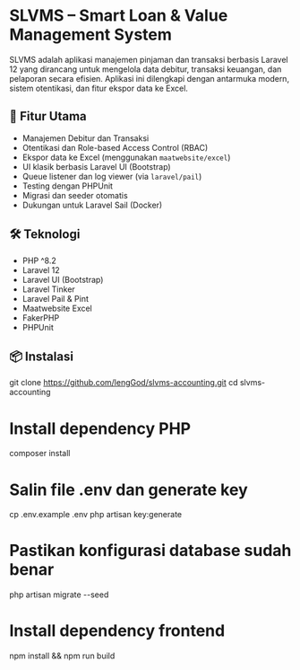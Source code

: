 # SLVMS – Smart Loan & Value Management System

SLVMS adalah aplikasi manajemen pinjaman dan transaksi berbasis Laravel 12 yang dirancang untuk mengelola data debitur, transaksi keuangan, dan pelaporan secara efisien. Aplikasi ini dilengkapi dengan antarmuka modern, sistem otentikasi, dan fitur ekspor data ke Excel.

## 🚀 Fitur Utama

-   Manajemen Debitur dan Transaksi
-   Otentikasi dan Role-based Access Control (RBAC)
-   Ekspor data ke Excel (menggunakan `maatwebsite/excel`)
-   UI klasik berbasis Laravel UI (Bootstrap)
-   Queue listener dan log viewer (via `laravel/pail`)
-   Testing dengan PHPUnit
-   Migrasi dan seeder otomatis
-   Dukungan untuk Laravel Sail (Docker)

## 🛠️ Teknologi

-   PHP ^8.2
-   Laravel 12
-   Laravel UI (Bootstrap)
-   Laravel Tinker
-   Laravel Pail & Pint
-   Maatwebsite Excel
-   FakerPHP
-   PHPUnit

## 📦 Instalasi

git clone https://github.com/lengGod/slvms-accounting.git
cd slvms-accounting

# Install dependency PHP

composer install

# Salin file .env dan generate key

cp .env.example .env
php artisan key:generate

# Pastikan konfigurasi database sudah benar

php artisan migrate --seed

# Install dependency frontend

npm install && npm run build
